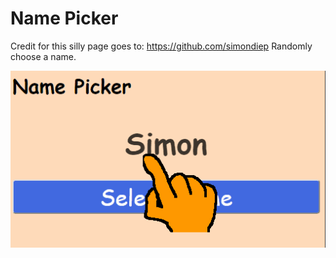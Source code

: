 # Name Picker
Credit for this silly page goes to: https://github.com/simondiep
Randomly choose a name.

![demo preview](./preview.gif?raw=true)
